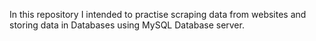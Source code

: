 In this repository I intended to practise scraping data from websites and storing data in Databases using MySQL Database server. 
